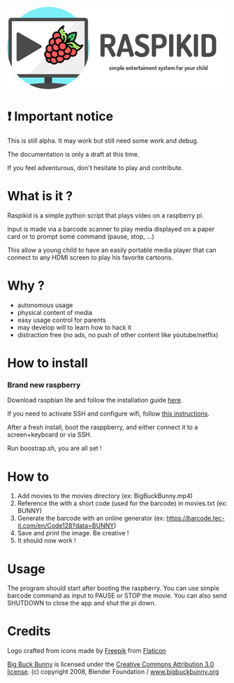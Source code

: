 
![raspikid](https://raw.githubusercontent.com/victorcerutti/raspikid/master/raspikid.png)

# :heavy_exclamation_mark: Important notice
This is still alpha. It may work but still need some work and debug.

The documentation is only a draft at this time.

If you feel adventurous, don't hesitate to play and contribute.

# What is it ?
Raspikid is a simple python script that plays video on a raspberry pi.

Input is made via a barcode scanner to play media displayed on a paper card or to prompt some command (pause, stop, …)

This allow a young child to have an easily portable media player that can connect to any HDMI screen to play his favorite cartoons.

# Why ?
- autonomous usage
- physical content of media
- easy usage control for parents
- may develop will to learn how to hack it
- distraction free (no ads, no push of other content like youtube/netflix)

# How to install
### Brand new raspberry
Download raspbian lite and follow the installation guide [here](https://www.raspberrypi.org/documentation/installation/installing-images/README.md).

If you need to activate SSH and configure wifi, follow [this instructions](https://www.raspberrypi.org/forums/viewtopic.php?t=191252).

After a fresh install, boot the rasppberry, and either connect it to a screen+keyboard or via SSH.

Run boostrap.sh, you are all set !


# How to
1. Add movies to the movies directory (ex: BigBuckBunny.mp4)
2. Reference the with a short code (used for the barcode) in movies.txt (ex: BUNNY)
3. Generate the barcode with an online generator (ex: https://barcode.tec-it.com/en/Code128?data=BUNNY)
4. Save and print the image. Be creative !
5. It should now work !

# Usage
The program should start after booting the raspberry.
You can use simple barcode command as input to PAUSE or STOP the movie.
You can also send SHUTDOWN to close the app and shut the pi down.

# Credits

Logo crafted from icons made by [Freepik](http://www.freepik.com) from [Flaticon](https://www.flaticon.com)

[Big Buck Bunny](https://peach.blender.org/) is licensed under the
[Creative Commons Attribution 3.0 license](http://creativecommons.org/licenses/by/3.0/).
(c) copyright 2008, Blender Foundation / www.bigbuckbunny.org
